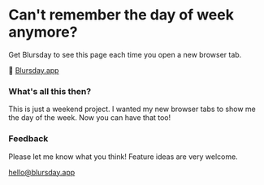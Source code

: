 # Can't remember the day of week anymore?

Get Blursday to see this page each time you open a new browser tab.

🌈 [Blursday.app](https://blursday.app)

### What's all this then?

This is just a weekend project. I wanted my new browser tabs to show me the day of the week. Now you can have that too!

### Feedback

Please let me know what you think! Feature ideas are very welcome.

[hello@blursday.app](mailto:hello@blursday.app)
